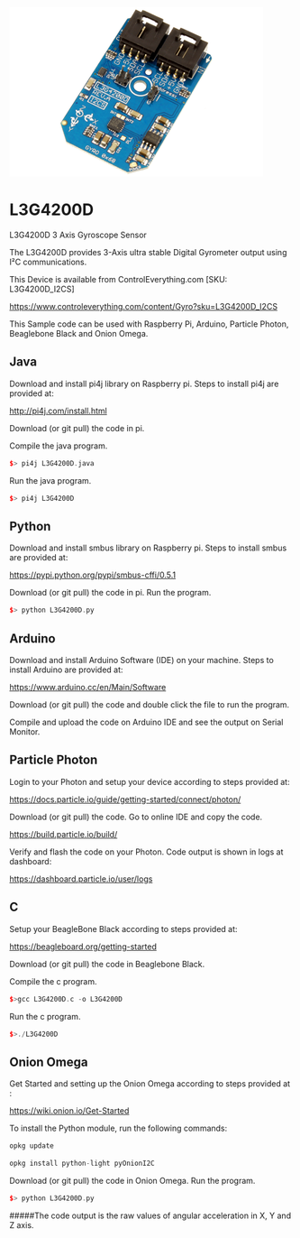 [![L3G4200D](L3G4200D_I2CS.png)](https://www.controleverything.com/content/Gyro?sku=L3G4200D_I2CS)
# L3G4200D
L3G4200D 3 Axis Gyroscope Sensor

The L3G4200D provides 3-Axis ultra stable Digital Gyrometer output using I²C communications.

This Device is available from ControlEverything.com [SKU: L3G4200D_I2CS]

https://www.controleverything.com/content/Gyro?sku=L3G4200D_I2CS

This Sample code can be used with Raspberry Pi, Arduino, Particle Photon, Beaglebone Black and Onion Omega.

## Java
Download and install pi4j library on Raspberry pi. Steps to install pi4j are provided at:

http://pi4j.com/install.html

Download (or git pull) the code in pi.

Compile the java program.
```cpp
$> pi4j L3G4200D.java
```

Run the java program.
```cpp
$> pi4j L3G4200D
```

## Python
Download and install smbus library on Raspberry pi. Steps to install smbus are provided at:

https://pypi.python.org/pypi/smbus-cffi/0.5.1

Download (or git pull) the code in pi. Run the program.

```cpp
$> python L3G4200D.py
```

## Arduino
Download and install Arduino Software (IDE) on your machine. Steps to install Arduino are provided at:

https://www.arduino.cc/en/Main/Software

Download (or git pull) the code and double click the file to run the program.

Compile and upload the code on Arduino IDE and see the output on Serial Monitor.


## Particle Photon

Login to your Photon and setup your device according to steps provided at:

https://docs.particle.io/guide/getting-started/connect/photon/

Download (or git pull) the code. Go to online IDE and copy the code.

https://build.particle.io/build/

Verify and flash the code on your Photon. Code output is shown in logs at dashboard:

https://dashboard.particle.io/user/logs


## C

Setup your BeagleBone Black according to steps provided at:

https://beagleboard.org/getting-started

Download (or git pull) the code in Beaglebone Black.

Compile the c program.
```cpp
$>gcc L3G4200D.c -o L3G4200D
```
Run the c program.
```cpp
$>./L3G4200D
```

## Onion Omega

Get Started and setting up the Onion Omega according to steps provided at :

https://wiki.onion.io/Get-Started

To install the Python module, run the following commands:
```cpp
opkg update
```
```cpp
opkg install python-light pyOnionI2C
```

Download (or git pull) the code in Onion Omega. Run the program.

```cpp
$> python L3G4200D.py
```
#####The code output is the raw values of angular acceleration in X, Y and Z axis.
